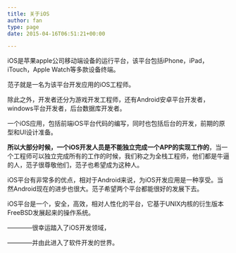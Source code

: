 ```yaml
---
title: 关于iOS
author: fan
type: page
date: 2015-04-16T06:51:21+00:00

---
```

iOS是苹果apple公司移动端设备的运行平台，该平台包括iPhone，iPad，iTouch，Apple Watch等多款设备终端。

范子就是一名为该平台开发应用的iOS工程师。

除此之外，开发者还分为游戏开发工程师，还有Android安卓平台开发者，windows平台开发者，后台数据库开发者。

一个iOS应用，包括前端iOS平台代码的编写，同时也包括后台的开发，前期的原型和UI设计准备。

**所以大部分时候，一个iOS开发人员是不能独立完成一个APP的实现工作的**，当一个工程师可以独立完成所有的工作的时候，我们称之为全栈工程师，他们都是牛逼的人，范子很尊敬他们，范子也希望成为这种人。

iOS平台有非常多的优点，相对于Android来说，为iOS开发应用是一种享受。当然Android现在的进步也很大。范子希望两个平台都能很好的发展下去。



iOS平台是一个，安全，高效，相对人性化的平台，它基于UNIX内核的衍生版本FreeBSD发展起来的操作系统。

————很幸运踏入了iOS开发领域，

————并由此进入了软件开发的世界。